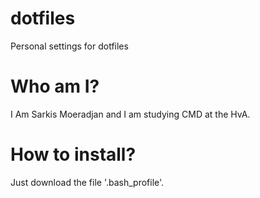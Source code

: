 # dotfiles
Personal settings for dotfiles

# Who am I? 
I Am Sarkis Moeradjan and I am studying CMD at the HvA.

# How to install?

Just download the file '.bash_profile'.